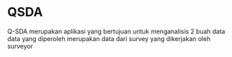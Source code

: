 # QSDA
Q-SDA merupakan aplikasi yang bertujuan untuk menganalisis 2 buah data
data yang diperoleh merupakan data dari survey yang dikerjakan oleh surveyor
